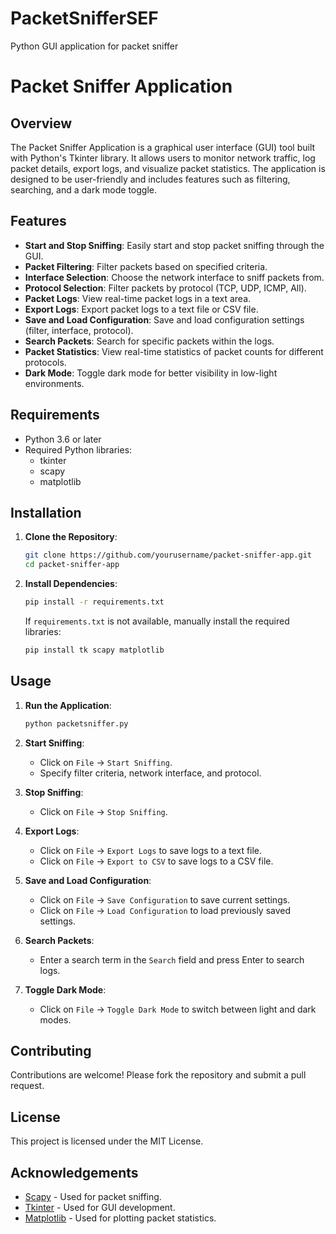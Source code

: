 # PacketSnifferSEF
Python GUI application for packet sniffer
# Packet Sniffer Application

## Overview
The Packet Sniffer Application is a graphical user interface (GUI) tool built with Python's Tkinter library. It allows users to monitor network traffic, log packet details, export logs, and visualize packet statistics. The application is designed to be user-friendly and includes features such as filtering, searching, and a dark mode toggle.

## Features
- **Start and Stop Sniffing**: Easily start and stop packet sniffing through the GUI.
- **Packet Filtering**: Filter packets based on specified criteria.
- **Interface Selection**: Choose the network interface to sniff packets from.
- **Protocol Selection**: Filter packets by protocol (TCP, UDP, ICMP, All).
- **Packet Logs**: View real-time packet logs in a text area.
- **Export Logs**: Export packet logs to a text file or CSV file.
- **Save and Load Configuration**: Save and load configuration settings (filter, interface, protocol).
- **Search Packets**: Search for specific packets within the logs.
- **Packet Statistics**: View real-time statistics of packet counts for different protocols.
- **Dark Mode**: Toggle dark mode for better visibility in low-light environments.

## Requirements
- Python 3.6 or later
- Required Python libraries:
  - tkinter
  - scapy
  - matplotlib

## Installation

1. **Clone the Repository**:
    ```sh
    git clone https://github.com/yourusername/packet-sniffer-app.git
    cd packet-sniffer-app
    ```

2. **Install Dependencies**:
    ```sh
    pip install -r requirements.txt
    ```

    If `requirements.txt` is not available, manually install the required libraries:
    ```sh
    pip install tk scapy matplotlib
    ```

## Usage

1. **Run the Application**:
    ```sh
    python packetsniffer.py
    ```

2. **Start Sniffing**:
    - Click on `File` -> `Start Sniffing`.
    - Specify filter criteria, network interface, and protocol.

3. **Stop Sniffing**:
    - Click on `File` -> `Stop Sniffing`.

4. **Export Logs**:
    - Click on `File` -> `Export Logs` to save logs to a text file.
    - Click on `File` -> `Export to CSV` to save logs to a CSV file.

5. **Save and Load Configuration**:
    - Click on `File` -> `Save Configuration` to save current settings.
    - Click on `File` -> `Load Configuration` to load previously saved settings.

6. **Search Packets**:
    - Enter a search term in the `Search` field and press Enter to search logs.

7. **Toggle Dark Mode**:
    - Click on `File` -> `Toggle Dark Mode` to switch between light and dark modes.



## Contributing
Contributions are welcome! Please fork the repository and submit a pull request.

## License
This project is licensed under the MIT License.

## Acknowledgements
- [Scapy](https://scapy.net/) - Used for packet sniffing.
- [Tkinter](https://docs.python.org/3/library/tkinter.html) - Used for GUI development.
- [Matplotlib](https://matplotlib.org/) - Used for plotting packet statistics.
